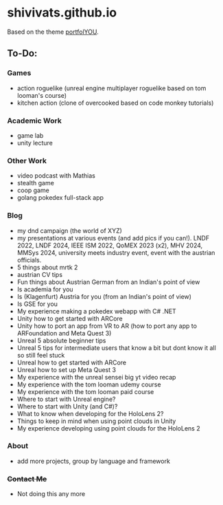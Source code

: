 # shivivats.github.io

Based on the theme [portfolYOU](https://github.com/yousinix/portfolYOU).

## To-Do:

### Games
- action roguelike (unreal engine multiplayer roguelike based on tom looman's course)
- kitchen action (clone of overcooked based on code monkey tutorials)

### Academic Work
- game lab
- unity lecture

### Other Work
- video podcast with Mathias
- stealth game
- coop game
- golang pokedex full-stack app


### Blog
- my dnd campaign (the world of XYZ)
- my presentations at various events (and add pics if you can!). LNDF 2022, LNDF 2024, IEEE ISM 2022, QoMEX 2023 (x2), MHV 2024, MMSys 2024, university meets industry event, event with the austrian officials. 
- 5 things about mrtk 2
- austrian CV tips
- Fun things about Austrian German from an Indian's point of view
- Is academia for you
- Is (Klagenfurt) Austria for you (from an Indian's point of view)
- Is GSE for you
- My experience making a pokedex webapp with C# .NET
- Unity how to get started with ARCore
- Unity how to port an app from VR to AR (how to port any app to ARFoundation and Meta Quest 3)
- Unreal 5 absolute beginner tips
- Unreal 5 tips for intermediate users that know a bit but dont know it all so still feel stuck
- Unreal how to get started with ARCore
- Unreal how to set up Meta Quest 3
- My experience with the unreal sensei big yt video recap
- My experience with the tom looman udemy course
- My experience with the tom looman paid course
- Where to start with Unreal engine?
- Where to start with Unity (and C#)?
- What to know when developing for the HoloLens 2?
- Things to keep in mind when using point clouds in Unity
- My experience developing using point clouds for the HoloLens 2

### About
- add more projects, group by language and framework

### ~~Contact Me~~
 - Not doing this any more
